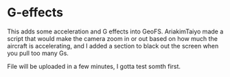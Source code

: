 # G-effects

This adds some acceleration and G effects into GeoFS. AriakimTaiyo made a script that would make the camera zoom in or out based on how much the aircraft is accelerating, and I added a section to black out the screen when you pull too many Gs.

File will be uploaded in a few minutes, I gotta test somth first.
